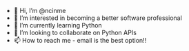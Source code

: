 - 👋 Hi, I’m @ncinme
- 👀 I’m interested in becoming a better software professional
- 🌱 I’m currently learning Python
- 💞️ I’m looking to collaborate on Python APIs
- 📫 How to reach me - email is the best option!!

<!---
ncinme/ncinme is a ✨ special ✨ repository because its `README.md` (this file) appears on your GitHub profile.
You can click the Preview link to take a look at your changes.
--->
